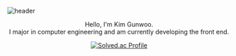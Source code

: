 ![header](https://capsule-render.vercel.app/api?type=Shark&color=auto&height=300&section=header&text=Geonu's%20Github&fontSize=90)

<div align="center">Hello, I'm Kim Gunwoo.</br>I major in computer engineering and am currently developing the front end.</br></div>




<div align="center">
  
  [![Solved.ac Profile](http://mazassumnida.wtf/api/v2/generate_badge?boj=kgu0515)](https://solved.ac/kgu0515/)
</div>

